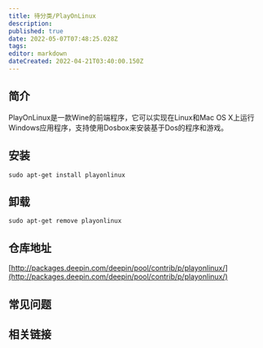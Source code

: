 ```yaml
---
title: 待分类/PlayOnLinux
description: 
published: true
date: 2022-05-07T07:48:25.028Z
tags: 
editor: markdown
dateCreated: 2022-04-21T03:40:00.150Z
---
```


## 简介

PlayOnLinux是一款Wine的前端程序，它可以实现在Linux和Mac OS X上运行Windows应用程序，支持使用Dosbox来安装基于Dos的程序和游戏。

## 安装

`sudo apt-get install playonlinux`

## 卸载

`sudo apt-get remove playonlinux`

## 仓库地址

[http://packages.deepin.com/deepin/pool/contrib/p/playonlinux/](http://packages.deepin.com/deepin/pool/contrib/p/playonlinux/)

## 常见问题

## 相关链接
